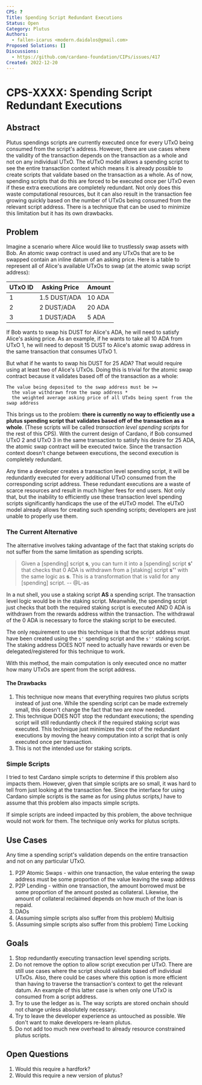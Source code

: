 ```yaml
---
CPS: ?
Title: Spending Script Redundant Executions
Status: Open
Category: Plutus
Authors: 
  - fallen-icarus <modern.daidalos@gmail.com>
Proposed Solutions: []
Discussions:
  - https://github.com/cardano-foundation/CIPs/issues/417
Created: 2022-12-20
---
```

# CPS-XXXX: Spending Script Redundant Executions

## Abstract
Plutus spendings scripts are currently executed once for every UTxO being consumed from the script's address. However, there are use cases where the validity of the transaction depends on the transaction as a whole and not on any individual UTxO. The eUTxO model allows a spending script to see the entire transaction context which means it is already possible to create scripts that validate based on the transaction as a whole. As of now, spending scripts that do this are forced to be executed once per UTxO even if these extra executions are completely redundant. Not only does this waste computational resources, but it can also result in the transaction fee growing quickly based on the number of UTxOs being consumed from the relevant script address. There is a technique that can be used to minimize this limitation but it has its own drawbacks. 

## Problem
Imagine a scenario where Alice would like to trustlessly swap assets with Bob. An atomic swap contract is used and any UTxOs that are to be swapped contain an inline datum of an asking price. Here is a table to represent all of Alice's available UTxOs to swap (at the atomic swap script address):

|UTxO ID| Asking Price|Amount|
|--|--|--|
| 1 | 1.5 DUST/ADA | 10 ADA |
| 2 | 2 DUST/ADA | 20 ADA |
| 3 | 1 DUST/ADA | 5 ADA |

If Bob wants to swap his DUST for Alice's ADA, he will need to satisfy Alice's asking price. As an example, if he wants to take all 10 ADA from UTxO 1, he will need to deposit 15 DUST to Alice's atomic swap address in the same transaction that consumes UTxO 1.

But what if he wants to swap his DUST for 25 ADA? That would require using at least two of Alice's UTxOs. Doing this is trivial for the atomic swap contract because it validates based off of the transaction as a whole: 

``` Txt
The value being deposited to the swap address must be >= 
  the value withdrawn from the swap address * 
  the weighted average asking price of all UTxOs being spent from the swap address
```

This brings us to the problem: **there is currently no way to efficiently use a plutus spending script that validates based off of the transaction as a whole**. (These scripts will be called *transaction level spending scripts* for the rest of this CPS). With the current design of Cardano, if Bob consumed UTxO 2 and UTxO 3 in the same transaction to satisfy his desire for 25 ADA, the atomic swap contract will be executed twice. Since the transaction context doesn't change between executions, the second execution is completely redundant.

Any time a developer creates a transaction level spending script, it will be redundantly executed for every additional UTxO consumed from the corresponding script address. These redundant executions are a waste of scarce resources and result in much higher fees for end users. Not only that, but the inability to efficiently use these transaction level spending scripts significantly handicaps the use of the eUTxO model. The eUTxO model already allows for creating such spending scripts; developers are just unable to properly use them.

### The Current Alternative
The alternative involves taking advantage of the fact that staking scripts do not suffer from the same limitation as spending scripts.

> Given a [spending] script **s**, you can turn it into a [spending] script **s'** that checks that 0 ADA is withdrawn from a [staking] script **s''** with the same logic as **s**. This is a transformation that is valid for any [spending] script.    -- @L-as

In a nut shell, you use a staking script **AS** a spending script. The transaction level logic would be in the staking script. Meanwhile, the spending script just checks that both the required staking script is executed AND 0 ADA is withdrawn from the rewards address within the transaction. The withdrawal of the 0 ADA is necessary to force the staking script to be executed.

The only requirement to use this technique is that the script address must have been created using the `s'` spending script and the `s''` staking script. The staking address DOES NOT need to actually have rewards or even be delegated/registered for this technique to work.

With this method, the main computation is only executed once no matter how many UTxOs are spent from the script address.

#### The Drawbacks

1. This technique now means that everything requires two plutus scripts instead of just one. While the spending script can be made extremely small, this doesn't change the fact that two are now needed.
2. This technique DOES NOT stop the redundant executions; the spending script will still redundantly check if the required staking script was executed. This technique just minimizes the cost of the redundant executions by moving the heavy computation into a script that is only executed once per transaction.
3. This is not the intended use for staking scripts.

### Simple Scripts
I tried to test Cardano simple scripts to determine if this problem also impacts them. However, given that simple scripts are so small, it was hard to tell from just looking at the transaction fee. Since the interface for using Cardano simple scripts is the same as for using plutus scripts,I have to assume that this problem also impacts simple scripts. 

If simple scripts are indeed impacted by this problem, the above technique would not work for them. The technique only works for plutus scripts.

## Use Cases
Any time a spending script's validation depends on the entire transaction and not on any particular UTxO.

1. P2P Atomic Swaps - within one transaction, the value entering the swap address must be some proportion of the value leaving the swap address
2. P2P Lending - within one transaction, the amount borrowed must be some proportion of the amount posted as collateral. Likewise, the amount of collateral reclaimed depends on how much of the loan is repaid.
3. DAOs
4. (Assuming simple scripts also suffer from this problem) Multisig
5. (Assuming simple scripts also suffer from this problem) Time Locking

## Goals
1. Stop redundantly executing transaction level spending scripts.
2. Do not remove the option to allow script execution per UTxO. There are still use cases where the script should validate based off individual UTxOs. Also, there could be cases where this option is more efficient than having to traverse the transaction's context to get the relevant datum. An example of this latter case is when only one UTxO is consumed from a script address.
3. Try to use the ledger as is. The way scripts are stored onchain should not change unless absolutely necessary.
4. Try to leave the developer experience as untouched as possible. We don't want to make developers re-learn plutus.
5. Do not add too much new overhead to already resource constrained plutus scripts.

## Open Questions
1. Would this require a hardfork?
2. Would this require a new version of plutus?